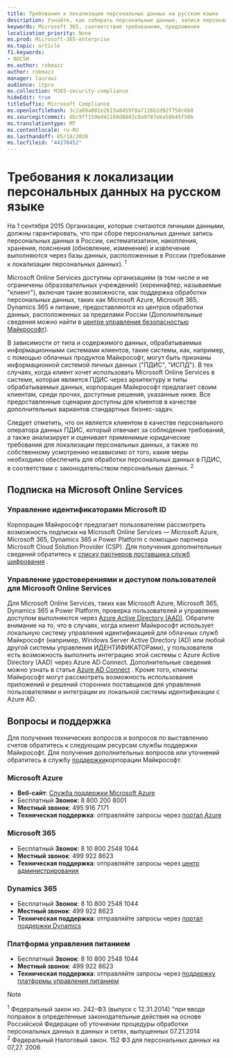 ```yaml
---
title: Требования к локализации персональных данных на русском языке
description: Узнайте, как собирать персональные данные, записи персональных данных в России, систематизатион, накопления, хранения, пояснения и извлечения, выполняются в службах и базах данных Майкрософт, расположенных в России.
keywords: Microsoft 365, соответствие требованиям, предложения
localization_priority: None
ms.prod: Microsoft-365-enterprise
ms.topic: article
f1.keywords:
- NOCSH
ms.author: robmazz
author: robmazz
manager: laurawi
audience: itpro
ms.collection: M365-security-compliance
hideEdit: true
titleSuffix: Microsoft Compliance
ms.openlocfilehash: 3c2a89a881e2615a8459f0a7126b2d92f750c6b0
ms.sourcegitcommit: dbc9ff159ed41160d8883c8a9787eba50b45f50b
ms.translationtype: MT
ms.contentlocale: ru-RU
ms.lasthandoff: 05/18/2020
ms.locfileid: "44278452"
---
```

# <a name="russian-personal-data-localization-requirements"></a>Требования к локализации персональных данных на русском языке

На 1 сентября 2015 Организации, которые считаются личными данными, должны гарантировать, что при сборе персональных данных запись персональных данных в России, систематизатион, накопления, хранения, пояснения (обновление, изменение) и извлечение выполняются через базы данных, расположенные в России (требование к локализации персональных данных). <sup>1</sup>

Microsoft Online Services доступны организациям (в том числе и не ограничены образовательных учреждений) (хереинафтер, называемые "клиент"), включая такие возможности, как поддержка обработки персональных данных, таких как Microsoft Azure, Microsoft 365, Dynamics 365 и питание, предоставляются из центров обработки данных, расположенных за пределами России (Дополнительные сведения можно найти в [центре управления безопасностью Майкрософт](https://www.microsoft.com/trust-center)).

В зависимости от типа и содержимого данных, обрабатываемых информационными системами клиентов, такие системы, как, например, с помощью облачных продуктов Майкрософт, могут быть признаны информационной системой личных данных ("ПДИС", "ИСПД"). В тех случаях, когда клиент хочет использовать Microsoft Online Services в системе, которая является ПДИС через архитектуру и типы обрабатываемых данных, корпорация Майкрософт предлагает своим клиентам, среди прочих, доступные решения, указанные ниже. Все предоставленные сценарии доступны для клиентов в качестве дополнительных вариантов стандартных бизнес-задач.

Следует отметить, что он является клиентом в качестве персонального оператора данных ПДИС, который отвечает за соблюдение требований, а также анализирует и оценивает применимые юридические требования для локализации персональных данных, а также по собственному усмотрению независимо от того, какие меры необходимо обеспечить для обработки персональных данных в ПДИС, в соответствии с законодательством персональных данных. <sup>2</sup>

## <a name="subscribing-to-microsoft-online-services"></a>Подписка на Microsoft Online Services

### <a name="microsoft-id-management"></a>Управление идентификаторами Microsoft ID

Корпорация Майкрософт предлагает пользователям рассмотреть возможность подписки на Microsoft Online Services — Microsoft Azure, Microsoft 365, Dynamics 365 и Power Platform с помощью партнера Microsoft Cloud Solution Provider (CSP). Для получения дополнительных сведений обратитесь к [списку партнеров поставщика служб шифрования](https://pinpoint.microsoft.com/search?type=services&campaign=691) .

### <a name="managing-user-identity-and-access-for-microsoft-online-services"></a>Управление удостоверениями и доступом пользователей для Microsoft Online Services

Для Microsoft Online Services, таких как Microsoft Azure, Microsoft 365, Dynamics 365 и Power Platform, проверка пользователей и управление доступом выполняются через [Azure Active Directory (AAD)](https://azure.microsoft.com/services/active-directory/). Обратите внимание на то, что в случаях, когда клиент Майкрософт использует локальную систему управления идентификацией для облачных служб Майкрософт (например, Windows Server Active Directory (AD) или любой другой системы управления ИДЕНТИФИКАТОРами), у пользователя есть возможность выполнить интеграцию этой системы с Azure Active Directory (AAD) через Azure AD Connect. Дополнительные сведения можно узнать в статье [Azure AD Connect](https://docs.microsoft.com/azure/active-directory/cloud-provisioning/) . Кроме того, клиенты Майкрософт могут рассмотреть возможность использования приложений и решений сторонних поставщиков для управления пользователями и интеграции их локальной системы идентификации с Azure AD.

## <a name="questions-and-support"></a>Вопросы и поддержка

Для получения технических вопросов и вопросов по выставлению счетов обратитесь к следующим ресурсам службы поддержки Майкрософт. Для получения дополнительных вопросов или уточнений обратитесь в службу [поддержки](https://support.microsoft.com/gp/privacy-page)корпорации Майкрософт.

### <a name="microsoft-azure"></a>Microsoft Azure

- **Веб-сайт**: [Служба поддержки Microsoft Azure](https://aka.ms/GetAzureSupport)
- Бесплатный **Звонок**: 8 800 200 8001
- **Местный звонок**: 495 916 7171
- **Техническая поддержка**: отправляйте запросы через [портал Azure](https://portal.azure.com)

### <a name="microsoft-365"></a>Microsoft 365

- Бесплатный **Звонок**: 8 10 800 2548 1044
- **Местный звонок**: 499 922 8623
- **Техническая поддержка**: отправляйте запросы через [центр администрирования](https://portal.office.com/)

### <a name="dynamics-365"></a>Dynamics 365

- Бесплатный **Звонок**: 8 10 800 2548 1044
- **Местный звонок**: 499 922 8623
- **Техническая поддержка**: отправляйте запросы через [портал поддержки Dynamics](https://dynamics.microsoft.com/support/)

### <a name="power-platform"></a>Платформа управления питанием

- Бесплатный **Звонок**: 8 10 800 2548 1044
- **Местный звонок**: 499 922 8623
- **Техническая поддержка**: отправляйте запросы через [поддержку платформы управления питанием](https://docs.microsoft.com/power-platform/admin/get-help-support)

> [!NOTE]
> <sup>1</sup> Федеральный закон но. 242-ФЗ (выпуск с 12.31.2014) "при вводе поправок в определенные законодательные действия на основе Российской Федерации об уточнении процедуры обработки персональных данных в данных и сетях, выпущенных 07.21.2014 <br>
> <sup>2</sup> Федеральный Налоговый закон. 152 ФЗ для персональных данных на 07,27. 2006<br>
